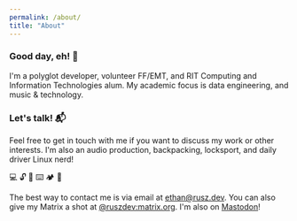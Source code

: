 ```yaml
---
permalink: /about/
title: "About"
---
```


### Good day, eh! 👋

I'm a polyglot developer, volunteer FF/EMT, and RIT Computing and Information Technologies alum. My academic focus is data engineering, and music & technology.

### Let's talk! 📬

Feel free to get in touch with me if you want to discuss my work or other interests. I'm also an audio production, backpacking, locksport, and daily driver Linux nerd!

💻 🔓 🎹 ⌨️ 🏕️ 🤿

The best way to contact me is via email at [ethan@rusz.dev](mailto:ethan@rusz.dev). You can also give my Matrix a shot at [@ruszdev:matrix.org](https://matrix.to/#/@ruszdev:matrix.org). I'm also on [Mastodon](https://infosec.exchange/@rusz)!
